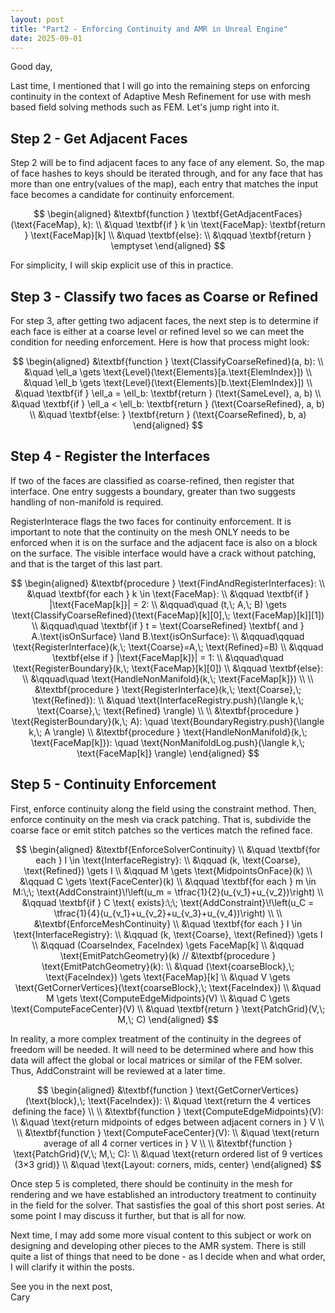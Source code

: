 ```yaml
---
layout: post
title: "Part2 - Enforcing Continuity and AMR in Unreal Engine"
date: 2025-09-01
---
```


Good day,

Last time, I mentioned that I will go into the remaining steps on enforcing continuity in the context of Adaptive Mesh Refinement for use with mesh based field solving methods such as FEM. Let's jump right into it.

## Step 2 - Get Adjacent Faces

Step 2 will be to find adjacent faces to any face of any element. So, the map of face hashes to keys should be iterated through, and for any face that has more than one entry(values of the map), each entry that matches the input face becomes a candidate for continuity enforcement.

$$
\begin{aligned}
&\textbf{function } \textbf{GetAdjacentFaces}(\text{FaceMap}, k): \\
&\quad \textbf{if } k \in \text{FaceMap}: \textbf{return } \text{FaceMap}[k] \\
&\quad \textbf{else}: \\
&\qquad \textbf{return } \emptyset
\end{aligned}
$$

For simplicity, I will skip explicit use of this in practice.


## Step 3 - Classify two faces as Coarse or Refined

For step 3, after getting two adjacent faces, the next step is to determine if each face is either at a coarse level or refined level so we can meet the condition for needing enforcement. Here is how that process might look:

$$
\begin{aligned}
&\textbf{function } \text{ClassifyCoarseRefined}(a, b): \\
&\quad \ell_a \gets \text{Level}(\text{Elements}[a.\text{ElemIndex}]) \\
&\quad \ell_b \gets \text{Level}(\text{Elements}[b.\text{ElemIndex}]) \\
&\quad \textbf{if } \ell_a = \ell_b: \textbf{return } (\text{SameLevel}, a, b) \\
&\quad \textbf{if } \ell_a < \ell_b: \textbf{return } (\text{CoarseRefined}, a, b) \\
&\quad \textbf{else: } \textbf{return } (\text{CoarseRefined}, b, a)
\end{aligned}
$$

## Step 4 - Register the Interfaces

If two of the faces are classified as coarse-refined, then register that interface. One entry suggests a boundary, greater than two suggests handling of non-manifold is required.

RegisterInterace flags the two faces for continuity enforcement. It is important to note that the continuity on the mesh ONLY needs to be enforced when it is on the surface and the adjacent face is also on a block on the surface. The visible interface would have a crack without patching, and that is the target of this last part.

$$
\begin{aligned}
&\textbf{procedure } \text{FindAndRegisterInterfaces}: \\
&\quad \textbf{for each } k \in \text{FaceMap}: \\
&\qquad \textbf{if } |\text{FaceMap[k]}| = 2: \\
&\qquad\quad (t,\; A,\; B) \gets \text{ClassifyCoarseRefined}(\text{FaceMap}[k][0],\; \text{FaceMap}[k]][1]) \\
&\qquad\quad \textbf{if } t = \text{CoarseRefined} \textbf{ and } A.\text{isOnSurface} \land B.\text{isOnSurface}: \\
&\qquad\qquad \text{RegisterInterface}(k,\; \text{Coarse}=A,\; \text{Refined}=B) \\
&\qquad \textbf{else if } |\text{FaceMap[k]}| = 1: \\
&\qquad\quad \text{RegisterBoundary}(k,\; \text{FaceMap}[k][0]) \\
&\qquad \textbf{else}: \\
&\qquad\quad \text{HandleNonManifold}(k,\; \text{FaceMap[k]}) \\
\\
&\textbf{procedure } \text{RegisterInterface}(k,\; \text{Coarse},\; \text{Refined}): \\
&\quad \text{InterfaceRegistry.push}(\langle k,\; \text{Coarse},\; \text{Refined} \rangle) \\
\\
&\textbf{procedure } \text{RegisterBoundary}(k,\; A): \quad \text{BoundaryRegistry.push}(\langle k,\; A \rangle) \\
&\textbf{procedure } \text{HandleNonManifold}(k,\; \text{FaceMap[k]}): \quad \text{NonManifoldLog.push}(\langle k,\; \text{FaceMap[k]} \rangle)
\end{aligned}
$$


## Step 5 - Continuity Enforcement

First, enforce continuity along the field using the constraint method. Then, enforce continuity on the mesh via crack patching. That is, subdivide the coarse face or emit stitch patches so the vertices match the refined face.

$$
\begin{aligned}
&\textbf{EnforceSolverContinuity} \\
&\quad \textbf{for each } I \in \text{InterfaceRegistry}: \\
&\qquad (k, \text{Coarse}, \text{Refined}) \gets I \\
&\qquad M \gets \text{MidpointsOnFace}(k) \\
&\qquad C \gets \text{FaceCenter}(k) \\
&\qquad \textbf{for each } m \in M:\;\; \text{AddConstraint}\!\left(u_m = \tfrac{1}{2}(u_{v_1}+u_{v_2})\right) \\
&\qquad \textbf{if } C \text{ exists}:\;\; \text{AddConstraint}\!\left(u_C = \tfrac{1}{4}(u_{v_1}+u_{v_2}+u_{v_3}+u_{v_4})\right) \\
\\
&\textbf{EnforceMeshContinuity} \\
&\quad \textbf{for each } I \in \text{InterfaceRegistry}: \\
&\qquad (k, \text{Coarse}, \text{Refined}) \gets I \\
&\qquad (CoarseIndex, FaceIndex) \gets FaceMap[k] \\
&\qquad \text{EmitPatchGeometry}(k)
//
&\textbf{procedure } \text{EmitPatchGeometry}(k): \\
&\quad (\text{coarseBlock},\; \text{FaceIndex}) \gets \text{FaceMap}[k] \\
&\quad V \gets \text{GetCornerVertices}(\text{coarseBlock},\; \text{FaceIndex}) \\
&\quad M \gets \text{ComputeEdgeMidpoints}(V) \\
&\quad C \gets \text{ComputeFaceCenter}(V) \\
&\quad \textbf{return } \text{PatchGrid}(V,\; M,\; C)
\end{aligned}
$$

In reality, a more complex treatment of the continuity in the degrees of freedom will be needed. It will need to be determined where and how this data will affect the global or local matrices or similar of the FEM solver. Thus, AddConstraint will be reviewed at a later time.

$$
\begin{aligned}
&\textbf{function } \text{GetCornerVertices}(\text{block},\; \text{FaceIndex}): \\
&\quad \text{return the 4 vertices defining the face} \\
\\
&\textbf{function } \text{ComputeEdgeMidpoints}(V): \\
&\quad \text{return midpoints of edges between adjacent corners in } V \\
\\
&\textbf{function } \text{ComputeFaceCenter}(V): \\
&\quad \text{return average of all 4 corner vertices in } V \\
\\
&\textbf{function } \text{PatchGrid}(V,\; M,\; C): \\
&\quad \text{return ordered list of 9 vertices (3×3 grid)} \\
&\quad \text{Layout: corners, mids, center}
\end{aligned}
$$




Once step 5 is completed, there should be continuity in the mesh for rendering and we have established an introductory treatment to continuity in the field for the solver. That sastisfies the goal of this short post series. At some point I may discuss it further, but that is all for now.

Next time, I may add some more visual content to this subject or work on designing and developing other pieces to the AMR system. There is still quite a list of things that need to be done - as I decide when and what order, I will clarify it within the posts.

See you in the next post,
<br>Cary